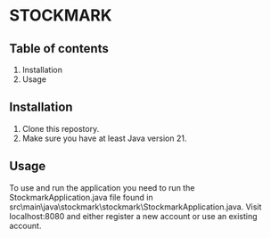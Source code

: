 # STOCKMARK

## Table of contents
1. Installation
2. Usage

## Installation
1. Clone this repostory.
2. Make sure you have at least Java version 21.

## Usage
To use and run the application you need to run the StockmarkApplication.java
file found in src\main\java\stockmark\stockmark\StockmarkApplication.java.
Visit localhost:8080 and either register a new account or use an existing
account.


 